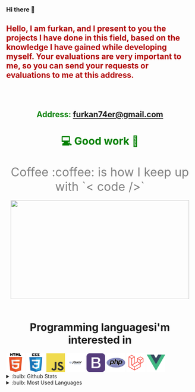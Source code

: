 ### Hi there 👋

<font color="browm">

## Hello, I am furkan, and I present to you the projects I have done in this field, based on the knowledge I have gained while developing myself. Your evaluations are very important to me, so you can send your requests or evaluations to me at this address.
</font >

<br />
<br />
<center> 
<font color="green">

## Address: furkan74er@gmail.com

#  :computer:  Good work	:hugs:  
</font>
<br />
<font color="grey" size="6">
Coffee :coffee: is how I keep up with `< code />` 
</font>
<br />
<br />
<img src="https://media.giphy.com/media/Wq4XuPC9gFzR6/giphy.gif" 
width="480" height="266"></img>
<br />
<br />

# Programming languages ​​i'm interested in
</center>


<img float="left" src="https://raw.githubusercontent.com/github/explore/80688e429a7d4ef2fca1e82350fe8e3517d3494d/topics/html/html.png" width="50" height="50" />
<img  float="left" src="https://raw.githubusercontent.com/github/explore/80688e429a7d4ef2fca1e82350fe8e3517d3494d/topics/css/css.png" width="50" height="50" />
<img  float="left" src="https://raw.githubusercontent.com/github/explore/80688e429a7d4ef2fca1e82350fe8e3517d3494d/topics/javascript/javascript.png" width="50" height="50" />
<img  float="left" src="https://raw.githubusercontent.com/github/explore/80688e429a7d4ef2fca1e82350fe8e3517d3494d/topics/jquery/jquery.png" width="50" height="50" />
<img  float="left" src="https://raw.githubusercontent.com/github/explore/80688e429a7d4ef2fca1e82350fe8e3517d3494d/topics/bootstrap/bootstrap.png" width="50" height="50" />
<img  float="left" src="https://raw.githubusercontent.com/github/explore/80688e429a7d4ef2fca1e82350fe8e3517d3494d/topics/php/php.png" width="50" height="50" />
<img  float="left" src="https://raw.githubusercontent.com/github/explore/80688e429a7d4ef2fca1e82350fe8e3517d3494d/topics/laravel/laravel.png" width="50" height="50" />
<img  float="left" src="https://raw.githubusercontent.com/github/explore/80688e429a7d4ef2fca1e82350fe8e3517d3494d/topics/vue/vue.png" width="50" height="50" />

<br />



<details>
<summary>:bulb: Github Stats</summary>
<img src="https://github-readme-stats.vercel.app/api?username=FRKN74&theme=dark" >
</details>

<details>
<summary>:bulb:  Most Used Languages</summary>
<img src="https://github-readme-stats.vercel.app/api/top-langs/?username=FRKN74&layout=compact" >
</details>

<!--
**FRKN74/frkn74** is a ✨ _special_ ✨ repository because its `README.md` (this file) appears on your GitHub profile.

Here are some ideas to get you started:

- 🔭 I’m currently working on ...
- 🌱 I’m currently learning ...
- 👯 I’m looking to collaborate on ...
- 🤔 I’m looking for help with ...
- 💬 Ask me about ...
- 📫 How to reach me: ...
- 😄 Pronouns: ...
- ⚡ Fun fact: ...
-->
